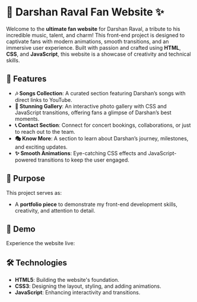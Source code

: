 # 🎤 Darshan Raval Fan Website ✨  

Welcome to the **ultimate fan website** for Darshan Raval, a tribute to his incredible music, talent, and charm! This front-end project is designed to captivate fans with modern animations, smooth transitions, and an immersive user experience. Built with passion and crafted using **HTML**, **CSS**, and **JavaScript**, this website is a showcase of creativity and technical skills.  

## 🌟 Features  

- **🎶 Songs Collection**: A curated section featuring Darshan’s songs with direct links to YouTube.  
- **📸 Stunning Gallery**: An interactive photo gallery with CSS and JavaScript transitions, offering fans a glimpse of Darshan’s best moments.  
- **📞 Contact Section**: Connect for concert bookings, collaborations, or just to reach out to the team.  
- **🎭 Know More**: A section to learn about Darshan’s journey, milestones, and exciting updates.  
- **✨ Smooth Animations**: Eye-catching CSS effects and JavaScript-powered transitions to keep the user engaged.  

## 🎯 Purpose  

This project serves as:  

- A **portfolio piece** to demonstrate my front-end development skills, creativity, and attention to detail.  

## 🎥 Demo  

Experience the website live: 

## 🛠️ Technologies  

- **HTML5**: Building the website's foundation.  
- **CSS3**: Designing the layout, styling, and adding animations.  
- **JavaScript**: Enhancing interactivity and transitions.  
 
